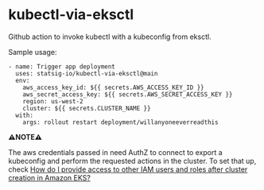 # kubectl-via-eksctl

Github action to invoke kubectl with a kubeconfig from eksctl.

Sample usage:

```
- name: Trigger app deployment
  uses: statsig-io/kubectl-via-eksctl@main
  env:
    aws_access_key_id: ${{ secrets.AWS_ACCESS_KEY_ID }}
    aws_secret_access_key: ${{ secrets.AWS_SECRET_ACCESS_KEY }}
    region: us-west-2
    cluster: ${{ secrets.CLUSTER_NAME }}
  with:
    args: rollout restart deployment/willanyoneeverreadthis
```

**⚠️NOTE⚠️**

The aws credentials passed in need AuthZ to connect to export a kubeconfig and perform the requested actions in the cluster. To set that up, check [How do I provide access to other IAM users and roles after cluster creation in Amazon EKS?](https://aws.amazon.com/premiumsupport/knowledge-center/amazon-eks-cluster-access/)

